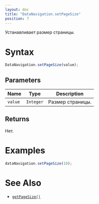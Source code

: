```yaml
---
layout: doc
title: "DataNavigation.setPageSize"
position: 7
---
```


Устанавливает размер страницы.

# Syntax

```js
DataNavigation.setPageSize(value);
```

## Parameters

Name|Type|Description
----|----------|---------
`value`|`Integer`|Размер страницы.

## Returns

Нет.

# Examples

```js
dataNavigation.setPageSize(10);
```

# See Also

* [`getPageSize()`](../DataNavigation.getPageSize/)
